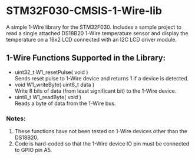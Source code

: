 # STM32F030-CMSIS-1-Wire-lib

A simple 1-Wire library for the STM32F030. Includes a sample project to read a single attached DS18B20 1-Wire temperature sensor and display the temperature on a 16x2 LCD connected with an I2C LCD driver module.
## 1-Wire Functions Supported in the Library:
+ uint32_t W1_resetPulse( void )<br>
Sends reset pulse to 1-Wire device and returns 1 if a device is detected.
+ void W1_writeByte( uint8_t data )<br>
Write 8 bits of data (from least significant bit) to the 1-Wire device.
+ uint8_t W1_readByte( void )<br>
Reads a byte of data from the 1-Wire bus.<br>
### Notes:
1. These functions have not been tested on 1-Wire devices other than the DS18B20.<br>
2. Code is hard-coded so that the 1-Wire device IO pin must be connected to GPIO pin A5.
